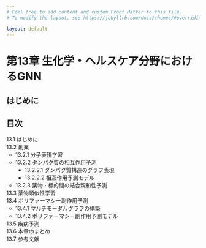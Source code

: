```yaml
---
# Feel free to add content and custom Front Matter to this file.
# To modify the layout, see https://jekyllrb.com/docs/themes/#overriding-theme-defaults

layout: default
---
```

<h1>第13章 生化学・ヘルスケア分野におけるGNN</h1>

<h2>はじめに</h2>

<h2>目次</h2>
<ul style="list-style-type: none; padding-left:0;">
  <li>13.1 はじめに</li>
  <li>13.2 創薬
    <ul>
      <li>13.2.1 分子表現学習</li>
      <li>13.2.2 タンパク質の相互作用予測
        <ul>
          <li>13.2.2.1 タンパク質構造のグラフ表現</li>
          <li>13.2.2.2 相互作用予測モデル</li>
        </ul>
      </li>
      <li>13.2.3 薬物・標的間の結合親和性予測</li>
    </ul>
  </li>
  <li>13.3 薬物類似性学習</li>
  <li>13.4 ポリファーマシー副作用予測
    <ul>
      <li>13.4.1 マルチモーダルグラフの構築</li>
      <li>13.4.2 ポリファーマシー副作用予測モデル</li>
    </ul>
  </li>
  <li>13.5 疾病予測</li>
  <li>13.6 本章のまとめ</li>
  <li>13.7 参考文献</li>
</ul>
